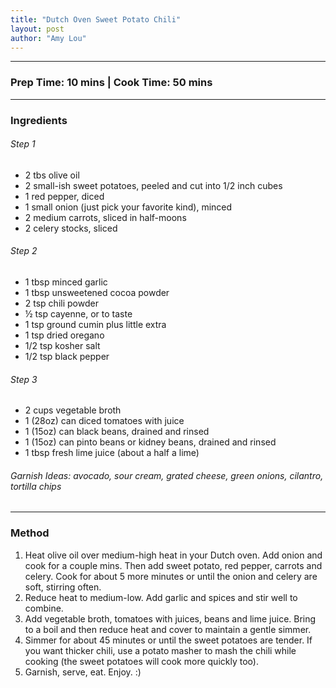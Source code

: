 ```yaml
---
title: "Dutch Oven Sweet Potato Chili"
layout: post
author: "Amy Lou"
---
```


---
### Prep Time: 10 mins | Cook Time: 50 mins
---
### Ingredients

###### Step 1
- 2 tbs olive oil
- 2 small-ish sweet potatoes, peeled and cut into 1/2 inch cubes
- 1 red pepper, diced
- 1 small onion (just pick your favorite kind), minced
- 2 medium carrots, sliced in half-moons
- 2 celery stocks, sliced

###### Step 2
- 1 tbsp minced garlic
- 1 tbsp unsweetened cocoa powder
- 2 tsp chili powder
- ½ tsp cayenne, or to taste
- 1 tsp ground cumin plus little extra
- 1 tsp dried oregano
- 1/2 tsp kosher salt
- 1/2 tsp black pepper

###### Step 3
- 2 cups vegetable broth 
- 1 (28oz) can diced tomatoes with juice
- 1 (15oz) can black beans, drained and rinsed
- 1 (15oz) can pinto beans or kidney beans, drained and rinsed
- 1 tbsp fresh lime juice (about a half a lime)

###### Garnish Ideas: avocado, sour cream, grated cheese, green onions, cilantro, tortilla chips

---
### Method
1. Heat olive oil over medium-high heat in your Dutch oven. Add onion and cook for a couple mins. Then add sweet potato, red pepper, carrots and celery. Cook for about 5 more minutes or until the onion and celery are soft, stirring often. 
2. Reduce heat to medium-low. Add garlic and spices and stir well to combine.
3. Add vegetable broth, tomatoes with juices, beans and lime juice. Bring to a boil and then reduce heat and cover to maintain a gentle simmer.
4. Simmer for about 45 minutes or until the sweet potatoes are tender. If you want thicker chili, use a potato masher to mash the chili while cooking (the sweet potatoes will cook more quickly too).
5. Garnish, serve, eat. Enjoy. :)
